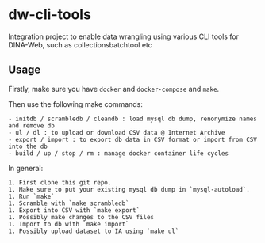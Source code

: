 # dw-cli-tools

Integration project to enable data wrangling using various CLI tools for DINA-Web, such as collectionsbatchtool etc

## Usage

Firstly, make sure you have `docker` and `docker-compose` and `make`.

Then use the following make commands:

	- initdb / scrambledb / cleandb : load mysql db dump, renonymize names and remove db
	- ul / dl : to upload or download CSV data @ Internet Archive
	- export / import : to export db data in CSV format or import from CSV into the db
	- build / up / stop / rm : manage docker container life cycles

In general:

	1. First clone this git repo.
	1. Make sure to put your existing mysql db dump in `mysql-autoload`.
	1. Run `make` 
	1. Scramble with `make scrambledb`
	1. Export into CSV with `make export`
	1. Possibly make changes to the CSV files
	1. Import to db with `make import`
	1. Possibly upload dataset to IA using `make ul`


